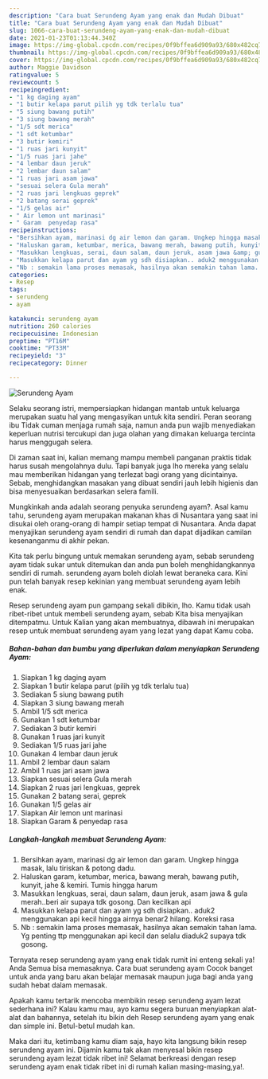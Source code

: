 ```yaml
---
description: "Cara buat Serundeng Ayam yang enak dan Mudah Dibuat"
title: "Cara buat Serundeng Ayam yang enak dan Mudah Dibuat"
slug: 1066-cara-buat-serundeng-ayam-yang-enak-dan-mudah-dibuat
date: 2021-01-23T01:13:44.340Z
image: https://img-global.cpcdn.com/recipes/0f9bffea6d909a93/680x482cq70/serundeng-ayam-foto-resep-utama.jpg
thumbnail: https://img-global.cpcdn.com/recipes/0f9bffea6d909a93/680x482cq70/serundeng-ayam-foto-resep-utama.jpg
cover: https://img-global.cpcdn.com/recipes/0f9bffea6d909a93/680x482cq70/serundeng-ayam-foto-resep-utama.jpg
author: Maggie Davidson
ratingvalue: 5
reviewcount: 5
recipeingredient:
- "1 kg daging ayam"
- "1 butir kelapa parut pilih yg tdk terlalu tua"
- "5 siung bawang putih"
- "3 siung bawang merah"
- "1/5 sdt merica"
- "1 sdt ketumbar"
- "3 butir kemiri"
- "1 ruas jari kunyit"
- "1/5 ruas jari jahe"
- "4 lembar daun jeruk"
- "2 lembar daun salam"
- "1 ruas jari asam jawa"
- "sesuai selera Gula merah"
- "2 ruas jari lengkuas geprek"
- "2 batang serai geprek"
- "1/5 gelas air"
- " Air lemon unt marinasi"
- " Garam  penyedap rasa"
recipeinstructions:
- "Bersihkan ayam, marinasi dg air lemon dan garam. Ungkep hingga masak, lalu tiriskan &amp; potong dadu."
- "Haluskan garam, ketumbar, merica, bawang merah, bawang putih, kunyit, jahe &amp; kemiri. Tumis hingga harum"
- "Masukkan lengkuas, serai, daun salam, daun jeruk, asam jawa &amp; gula merah..beri air supaya tdk gosong. Dan kecilkan api"
- "Masukkan kelapa parut dan ayam yg sdh disiapkan.. aduk2 menggunakan api kecil hingga airnya benar2 hilang. Koreksi rasa"
- "Nb : semakin lama proses memasak, hasilnya akan semakin tahan lama. Yg penting ttp menggunakan api kecil dan selalu diaduk2 supaya tdk gosong."
categories:
- Resep
tags:
- serundeng
- ayam

katakunci: serundeng ayam 
nutrition: 260 calories
recipecuisine: Indonesian
preptime: "PT16M"
cooktime: "PT33M"
recipeyield: "3"
recipecategory: Dinner

---
```



![Serundeng Ayam](https://img-global.cpcdn.com/recipes/0f9bffea6d909a93/680x482cq70/serundeng-ayam-foto-resep-utama.jpg)

Selaku seorang istri, mempersiapkan hidangan mantab untuk keluarga merupakan suatu hal yang mengasyikan untuk kita sendiri. Peran seorang ibu Tidak cuman menjaga rumah saja, namun anda pun wajib menyediakan keperluan nutrisi tercukupi dan juga olahan yang dimakan keluarga tercinta harus menggugah selera.

Di zaman  saat ini, kalian memang mampu membeli panganan praktis tidak harus susah mengolahnya dulu. Tapi banyak juga lho mereka yang selalu mau memberikan hidangan yang terlezat bagi orang yang dicintainya. Sebab, menghidangkan masakan yang dibuat sendiri jauh lebih higienis dan bisa menyesuaikan berdasarkan selera famili. 



Mungkinkah anda adalah seorang penyuka serundeng ayam?. Asal kamu tahu, serundeng ayam merupakan makanan khas di Nusantara yang saat ini disukai oleh orang-orang di hampir setiap tempat di Nusantara. Anda dapat menyajikan serundeng ayam sendiri di rumah dan dapat dijadikan camilan kesenanganmu di akhir pekan.

Kita tak perlu bingung untuk memakan serundeng ayam, sebab serundeng ayam tidak sukar untuk ditemukan dan anda pun boleh menghidangkannya sendiri di rumah. serundeng ayam boleh diolah lewat beraneka cara. Kini pun telah banyak resep kekinian yang membuat serundeng ayam lebih enak.

Resep serundeng ayam pun gampang sekali dibikin, lho. Kamu tidak usah ribet-ribet untuk membeli serundeng ayam, sebab Kita bisa menyajikan ditempatmu. Untuk Kalian yang akan membuatnya, dibawah ini merupakan resep untuk membuat serundeng ayam yang lezat yang dapat Kamu coba.

<!--inarticleads1-->

##### Bahan-bahan dan bumbu yang diperlukan dalam menyiapkan Serundeng Ayam:

1. Siapkan 1 kg daging ayam
1. Siapkan 1 butir kelapa parut (pilih yg tdk terlalu tua)
1. Sediakan 5 siung bawang putih
1. Siapkan 3 siung bawang merah
1. Ambil 1/5 sdt merica
1. Gunakan 1 sdt ketumbar
1. Sediakan 3 butir kemiri
1. Gunakan 1 ruas jari kunyit
1. Sediakan 1/5 ruas jari jahe
1. Gunakan 4 lembar daun jeruk
1. Ambil 2 lembar daun salam
1. Ambil 1 ruas jari asam jawa
1. Siapkan sesuai selera Gula merah
1. Siapkan 2 ruas jari lengkuas, geprek
1. Gunakan 2 batang serai, geprek
1. Gunakan 1/5 gelas air
1. Siapkan  Air lemon unt marinasi
1. Siapkan  Garam &amp; penyedap rasa




<!--inarticleads2-->

##### Langkah-langkah membuat Serundeng Ayam:

1. Bersihkan ayam, marinasi dg air lemon dan garam. Ungkep hingga masak, lalu tiriskan &amp; potong dadu.
1. Haluskan garam, ketumbar, merica, bawang merah, bawang putih, kunyit, jahe &amp; kemiri. Tumis hingga harum
1. Masukkan lengkuas, serai, daun salam, daun jeruk, asam jawa &amp; gula merah..beri air supaya tdk gosong. Dan kecilkan api
1. Masukkan kelapa parut dan ayam yg sdh disiapkan.. aduk2 menggunakan api kecil hingga airnya benar2 hilang. Koreksi rasa
1. Nb : semakin lama proses memasak, hasilnya akan semakin tahan lama. Yg penting ttp menggunakan api kecil dan selalu diaduk2 supaya tdk gosong.




Ternyata resep serundeng ayam yang enak tidak rumit ini enteng sekali ya! Anda Semua bisa memasaknya. Cara buat serundeng ayam Cocok banget untuk anda yang baru akan belajar memasak maupun juga bagi anda yang sudah hebat dalam memasak.

Apakah kamu tertarik mencoba membikin resep serundeng ayam lezat sederhana ini? Kalau kamu mau, ayo kamu segera buruan menyiapkan alat-alat dan bahannya, setelah itu bikin deh Resep serundeng ayam yang enak dan simple ini. Betul-betul mudah kan. 

Maka dari itu, ketimbang kamu diam saja, hayo kita langsung bikin resep serundeng ayam ini. Dijamin kamu tak akan menyesal bikin resep serundeng ayam lezat tidak ribet ini! Selamat berkreasi dengan resep serundeng ayam enak tidak ribet ini di rumah kalian masing-masing,ya!.

